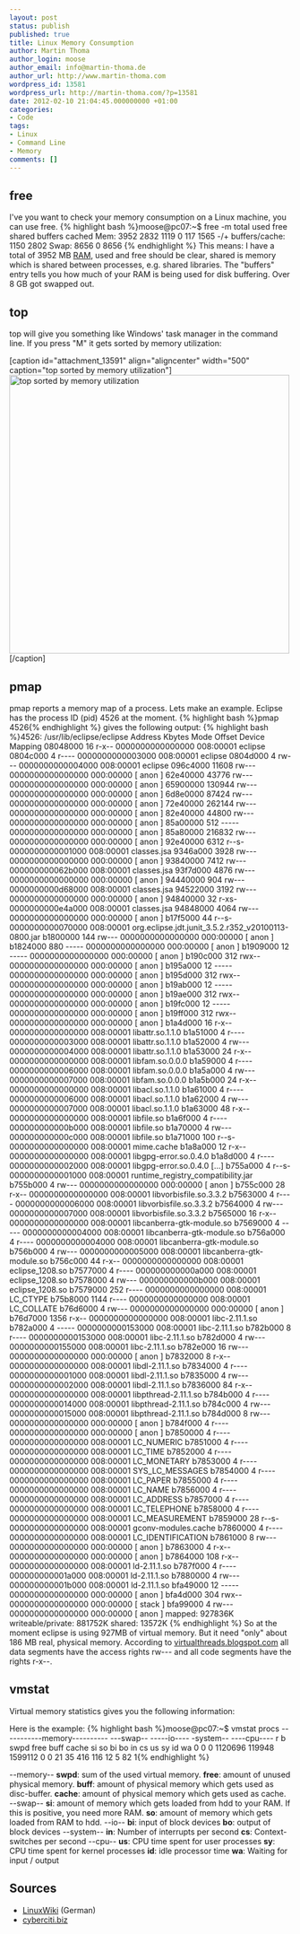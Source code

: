 ```yaml
---
layout: post
status: publish
published: true
title: Linux Memory Consumption
author: Martin Thoma
author_login: moose
author_email: info@martin-thoma.de
author_url: http://www.martin-thoma.com
wordpress_id: 13581
wordpress_url: http://martin-thoma.com/?p=13581
date: 2012-02-10 21:04:45.000000000 +01:00
categories:
- Code
tags:
- Linux
- Command Line
- Memory
comments: []
---
```

<h2>free</h2>
I've you want to check your memory consumption on a Linux machine, you can use free.
{% highlight bash %}moose@pc07:~$ free -m
             total       used       free     shared    buffers     cached
Mem:          3952       2832       1119          0        117       1565
-/+ buffers/cache:       1150       2802
Swap:         8656          0       8656
{% endhighlight %}
This means: I have a total of 3952 MB <a href="http://en.wikipedia.org/wiki/Random-access_memory">RAM</a>, used and free should be clear, shared is memory which is shared between processes, e.g. shared libraries. The "buffers" entry tells you how much of your RAM is being used for disk buffering. Over 8 GB got swapped out.

<h2>top</h2>
top will give you something like Windows' task manager in the command line. If you press "M" it gets sorted by memory utilization:

[caption id="attachment_13591" align="aligncenter" width="500" caption="top sorted by memory utilization"]<a href="http://martin-thoma.com/wp-content/uploads/2012/02/top-memory.png"><img src="http://martin-thoma.com/wp-content/uploads/2012/02/top-memory.png" alt="top sorted by memory utilization" title="top sorted by memory utilization" width="500" height="497" class="size-full wp-image-13591" /></a>[/caption]

<h2>pmap</h2>
pmap reports a memory map of a process. Lets make an example. Eclipse has the process ID (pid) 4526 at the moment.
{% highlight bash %}pmap 4526{% endhighlight %}
gives the following output:
{% highlight bash %}4526:   /usr/lib/eclipse/eclipse
Address   Kbytes Mode  Offset           Device    Mapping
08048000      16 r-x-- 0000000000000000 008:00001 eclipse
0804c000       4 r---- 0000000000003000 008:00001 eclipse
0804d000       4 rw--- 0000000000004000 008:00001 eclipse
096c4000   11608 rw--- 0000000000000000 000:00000   [ anon ]
62e40000   43776 rw--- 0000000000000000 000:00000   [ anon ]
65900000  130944 rw--- 0000000000000000 000:00000   [ anon ]
6d8e0000   87424 rw--- 0000000000000000 000:00000   [ anon ]
72e40000  262144 rw--- 0000000000000000 000:00000   [ anon ]
82e40000   44800 rw--- 0000000000000000 000:00000   [ anon ]
85a00000     512 ----- 0000000000000000 000:00000   [ anon ]
85a80000  216832 rw--- 0000000000000000 000:00000   [ anon ]
92e40000    6312 r--s- 0000000000001000 008:00001 classes.jsa
9346a000    3928 rw--- 0000000000000000 000:00000   [ anon ]
93840000    7412 rw--- 000000000062b000 008:00001 classes.jsa
93f7d000    4876 rw--- 0000000000000000 000:00000   [ anon ]
94440000     904 rw--- 0000000000d68000 008:00001 classes.jsa
94522000    3192 rw--- 0000000000000000 000:00000   [ anon ]
94840000      32 r-xs- 0000000000e4a000 008:00001 classes.jsa
94848000    4064 rw--- 0000000000000000 000:00000   [ anon ]
b17f5000      44 r--s- 0000000000070000 008:00001 org.eclipse.jdt.junit_3.5.2.r352_v20100113-0800.jar
b1800000     144 rw--- 0000000000000000 000:00000   [ anon ]
b1824000     880 ----- 0000000000000000 000:00000   [ anon ]
b1909000      12 ----- 0000000000000000 000:00000   [ anon ]
b190c000     312 rwx-- 0000000000000000 000:00000   [ anon ]
b195a000      12 ----- 0000000000000000 000:00000   [ anon ]
b195d000     312 rwx-- 0000000000000000 000:00000   [ anon ]
b19ab000      12 ----- 0000000000000000 000:00000   [ anon ]
b19ae000     312 rwx-- 0000000000000000 000:00000   [ anon ]
b19fc000      12 ----- 0000000000000000 000:00000   [ anon ]
b19ff000     312 rwx-- 0000000000000000 000:00000   [ anon ]
b1a4d000      16 r-x-- 0000000000000000 008:00001 libattr.so.1.1.0
b1a51000       4 r---- 0000000000003000 008:00001 libattr.so.1.1.0
b1a52000       4 rw--- 0000000000004000 008:00001 libattr.so.1.1.0
b1a53000      24 r-x-- 0000000000000000 008:00001 libfam.so.0.0.0
b1a59000       4 r---- 0000000000006000 008:00001 libfam.so.0.0.0
b1a5a000       4 rw--- 0000000000007000 008:00001 libfam.so.0.0.0
b1a5b000      24 r-x-- 0000000000000000 008:00001 libacl.so.1.1.0
b1a61000       4 r---- 0000000000006000 008:00001 libacl.so.1.1.0
b1a62000       4 rw--- 0000000000007000 008:00001 libacl.so.1.1.0
b1a63000      48 r-x-- 0000000000000000 008:00001 libfile.so
b1a6f000       4 r---- 000000000000b000 008:00001 libfile.so
b1a70000       4 rw--- 000000000000c000 008:00001 libfile.so
b1a71000     100 r--s- 0000000000000000 008:00001 mime.cache
b1a8a000      12 r-x-- 0000000000000000 008:00001 libgpg-error.so.0.4.0
b1a8d000       4 r---- 0000000000002000 008:00001 libgpg-error.so.0.4.0
[...]
b755a000       4 r--s- 0000000000001000 008:00001 runtime_registry_compatibility.jar
b755b000       4 rw--- 0000000000000000 000:00000   [ anon ]
b755c000      28 r-x-- 0000000000000000 008:00001 libvorbisfile.so.3.3.2
b7563000       4 r---- 0000000000006000 008:00001 libvorbisfile.so.3.3.2
b7564000       4 rw--- 0000000000007000 008:00001 libvorbisfile.so.3.3.2
b7565000      16 r-x-- 0000000000000000 008:00001 libcanberra-gtk-module.so
b7569000       4 ----- 0000000000004000 008:00001 libcanberra-gtk-module.so
b756a000       4 r---- 0000000000004000 008:00001 libcanberra-gtk-module.so
b756b000       4 rw--- 0000000000005000 008:00001 libcanberra-gtk-module.so
b756c000      44 r-x-- 0000000000000000 008:00001 eclipse_1208.so
b7577000       4 r---- 000000000000a000 008:00001 eclipse_1208.so
b7578000       4 rw--- 000000000000b000 008:00001 eclipse_1208.so
b7579000     252 r---- 0000000000000000 008:00001 LC_CTYPE
b75b8000    1144 r---- 0000000000000000 008:00001 LC_COLLATE
b76d6000       4 rw--- 0000000000000000 000:00000   [ anon ]
b76d7000    1356 r-x-- 0000000000000000 008:00001 libc-2.11.1.so
b782a000       4 ----- 0000000000153000 008:00001 libc-2.11.1.so
b782b000       8 r---- 0000000000153000 008:00001 libc-2.11.1.so
b782d000       4 rw--- 0000000000155000 008:00001 libc-2.11.1.so
b782e000      16 rw--- 0000000000000000 000:00000   [ anon ]
b7832000       8 r-x-- 0000000000000000 008:00001 libdl-2.11.1.so
b7834000       4 r---- 0000000000001000 008:00001 libdl-2.11.1.so
b7835000       4 rw--- 0000000000002000 008:00001 libdl-2.11.1.so
b7836000      84 r-x-- 0000000000000000 008:00001 libpthread-2.11.1.so
b784b000       4 r---- 0000000000014000 008:00001 libpthread-2.11.1.so
b784c000       4 rw--- 0000000000015000 008:00001 libpthread-2.11.1.so
b784d000       8 rw--- 0000000000000000 000:00000   [ anon ]
b784f000       4 r---- 0000000000000000 000:00000   [ anon ]
b7850000       4 r---- 0000000000000000 008:00001 LC_NUMERIC
b7851000       4 r---- 0000000000000000 008:00001 LC_TIME
b7852000       4 r---- 0000000000000000 008:00001 LC_MONETARY
b7853000       4 r---- 0000000000000000 008:00001 SYS_LC_MESSAGES
b7854000       4 r---- 0000000000000000 008:00001 LC_PAPER
b7855000       4 r---- 0000000000000000 008:00001 LC_NAME
b7856000       4 r---- 0000000000000000 008:00001 LC_ADDRESS
b7857000       4 r---- 0000000000000000 008:00001 LC_TELEPHONE
b7858000       4 r---- 0000000000000000 008:00001 LC_MEASUREMENT
b7859000      28 r--s- 0000000000000000 008:00001 gconv-modules.cache
b7860000       4 r---- 0000000000000000 008:00001 LC_IDENTIFICATION
b7861000       8 rw--- 0000000000000000 000:00000   [ anon ]
b7863000       4 r-x-- 0000000000000000 000:00000   [ anon ]
b7864000     108 r-x-- 0000000000000000 008:00001 ld-2.11.1.so
b787f000       4 r---- 000000000001a000 008:00001 ld-2.11.1.so
b7880000       4 rw--- 000000000001b000 008:00001 ld-2.11.1.so
bfa49000      12 ----- 0000000000000000 000:00000   [ anon ]
bfa4d000     304 rwx-- 0000000000000000 000:00000   [ stack ]
bfa99000       4 rw--- 0000000000000000 000:00000   [ anon ]
mapped: 927836K    writeable/private: 881752K    shared: 13572K
{% endhighlight %}
So at the moment eclipse is using 927MB of virtual memory. But it need "only" about 186 MB real, physical memory. According to <a href="http://virtualthreads.blogspot.com/2006/02/understanding-memory-usage-on-linux.html">virtualthreads.blogspot.com</a> all data segments have the access rights rw--- and all code segments have the rights r-x--.

<h2>vmstat</h2>
Virtual memory statistics gives you the following information:

Here is the example:
{% highlight bash %}moose@pc07:~$ vmstat 
procs -----------memory---------- ---swap-- -----io---- -system-- ----cpu----
 r  b   swpd   free   buff  cache   si   so    bi    bo   in   cs us sy id wa
 0  0      0 1120696 119948 1599112    0    0    21    35  416  116 12  5 82  1{% endhighlight %}

--memory--
<strong>swpd</strong>: sum of the used virtual memory.
<strong>free</strong>: amount of unused physical memory.
<strong>buff</strong>: amount of physical memory which gets used as disc-buffer.
<strong>cache</strong>: amount of physical memory which gets used as cache.
--swap--
<strong>si</strong>: amount of memory which gets loaded from hdd to your RAM. If this is positive, you need more RAM.
<strong>so</strong>: amount of memory which gets loaded from RAM to hdd.
--io--
<strong>bi</strong>: input of block devices
<strong>bo</strong>: output of block devices
--system--
<strong>in</strong>: Number of interrupts per second
<strong>cs</strong>: Context-switches per second
--cpu--
<strong>us</strong>: CPU time spent for user processes
<strong>sy</strong>: CPU time spent for kernel processes
<strong>id</strong>: idle processor time
<strong>wa</strong>: Waiting for input / output

<h2>Sources</h2>
<ul>
  <li><a href="http://linuxwiki.de/vmstat">LinuxWiki</a> (German)</li>
  <li><a href="http://www.cyberciti.biz/faq/linux-check-memory-usage/">cyberciti.biz</a></li>
</ul>
